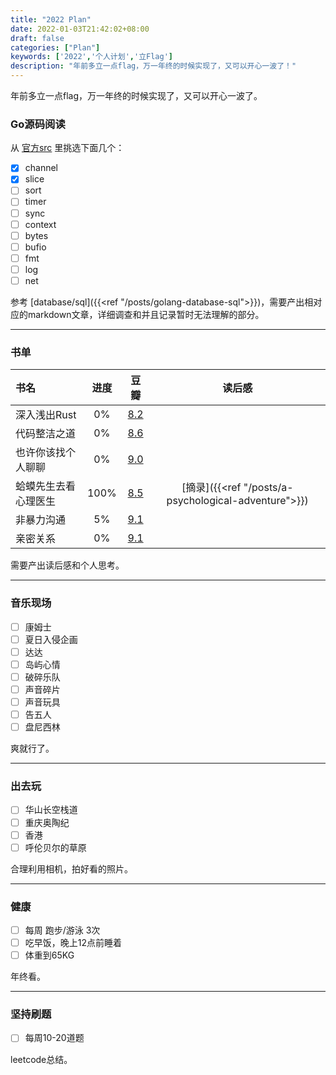 ```yaml
---
title: "2022 Plan"
date: 2022-01-03T21:42:02+08:00
draft: false
categories: ["Plan"]
keywords: ['2022','个人计划','立Flag']
description: "年前多立一点flag，万一年终的时候实现了，又可以开心一波了！"
---
```


年前多立一点flag，万一年终的时候实现了，又可以开心一波了。


### Go源码阅读
从 [官方src](https://github.com/golang/go/tree/master/src) 里挑选下面几个：
- [x] channel
- [x] slice
- [ ] sort
- [ ] timer
- [ ] sync
- [ ] context
- [ ] bytes
- [ ] bufio
- [ ] fmt
- [ ] log
- [ ] net

参考 [database/sql]({{<ref "/posts/golang-database-sql">}})，需要产出相对应的markdown文章，详细调查和并且记录暂时无法理解的部分。

---

### 书单
| 书名                          |  进度         | 豆瓣                                                  |    读后感  |
| :---                          |  :----:       |  :---:                                                |   :---:   |
| 深入浅出Rust                 |   0%          |  [8.2](https://book.douban.com/subject/30312231)       |           |
| 代码整洁之道                  |   0%          | [8.6](https://book.douban.com/subject/4199741/)       |           |
| 也许你该找个人聊聊            |   0%          | [9.0](https://book.douban.com/subject/35481512/)      |           |
| 蛤蟆先生去看心理医生            |   100%      | [8.5](https://book.douban.com/subject/35143790/)      | [摘录]({{<ref "/posts/a-psychological-adventure">}})      |
| 非暴力沟通                    |   5%          | [9.1](https://book.douban.com/subject/35519608/)      |           |
| 亲密关系                      |   0%          | [9.1](https://book.douban.com/subject/26585065/)      |           |

需要产出读后感和个人思考。

---

### 音乐现场

- [ ] 康姆士
- [ ] 夏日入侵企画
- [ ] 达达
- [ ] 岛屿心情
- [ ] 破碎乐队
- [ ] 声音碎片
- [ ] 声音玩具
- [ ] 告五人
- [ ] 盘尼西林

爽就行了。

---

### 出去玩

- [ ] 华山长空栈道
- [ ] 重庆奥陶纪
- [ ] 香港
- [ ] 呼伦贝尔的草原

合理利用相机，拍好看的照片。

---

### 健康
- [ ] 每周 跑步/游泳 3次
- [ ] 吃早饭，晚上12点前睡着
- [ ] 体重到65KG

年终看。

---

### 坚持刷题
- [ ] 每周10-20道题

leetcode总结。

<!-- --- -->